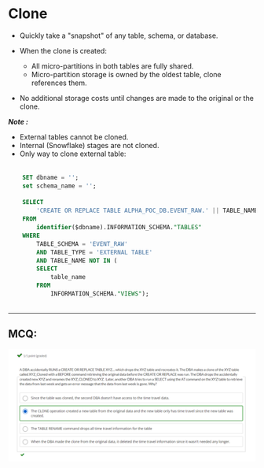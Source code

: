 # Clone

- Quickly take a "snapshot" of any table, schema, or database.
  
- When the clone is created: 
    - All micro-partitions in both tables are fully shared.
   - Micro-partition storage is owned by the oldest table, clone references them.
  
- No additional storage costs until changes are made to the original or the clone.


_**Note :**_
- External tables cannot be cloned.
- Internal (Snowflake) stages are not cloned.
- Only way to clone external table: 
  
```sql

    SET dbname = '';
    set schema_name = '';

    SELECT
        'CREATE OR REPLACE TABLE ALPHA_POC_DB.EVENT_RAW.' || TABLE_NAME || ' AS SELECT * FROM ALPHA_DEV_DB.EVENT_RAW.'||TABLE_NAME||';' AS stmt
    FROM
        identifier($dbname).INFORMATION_SCHEMA."TABLES"
    WHERE
        TABLE_SCHEMA = 'EVENT_RAW'
        AND TABLE_TYPE = 'EXTERNAL TABLE'
        AND TABLE_NAME NOT IN (
        SELECT
            table_name
        FROM
            INFORMATION_SCHEMA."VIEWS");    
        
```
---

## MCQ:

![clone_mcq](img/clone_mcq.png)
